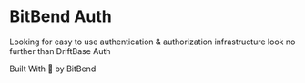 # BitBend Auth

Looking for easy to use authentication & authorization infrastructure look no further than DriftBase Auth

Built With 💖 by BitBend
